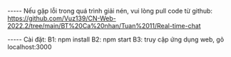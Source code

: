 ----- Nếu gặp lỗi trong quá trình giải nén, vui lòng pull code từ github:
https://github.com/Vuz139/CN-Web-2022.2/tree/main/BT%20Ca%20nhan/Tuan%2011/Real-time-chat

----- Cài đặt:
B1: npm install
B2: npm start
B3: truy cập ứng dụng web, gõ localhost:3000
